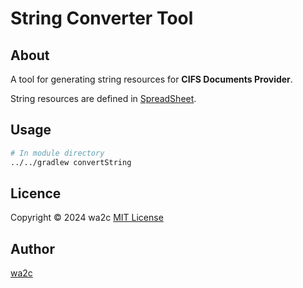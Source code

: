 String Converter Tool
=======================

## About

A tool for generating string resources for **CIFS Documents Provider**.

String resources are defined in [SpreadSheet](https://docs.google.com/spreadsheets/d/1y71DyM31liwjcAUuPIk3CuIqxJD2l9Y2Q-YZ0I0XE_E/edit#gid=0).


## Usage

```sh
# In module directory
../../gradlew convertString
```

## Licence

Copyright &copy; 2024 wa2c [MIT License](https://github.com/wa2c/cifs-documents-provider/blob/main/LICENSE)

## Author

[wa2c](https://github.com/wa2c)

